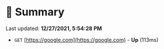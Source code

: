 # 📖 Summary
Last updated: **12/27/2021, 5:54:28 PM**

- `GET` [https://google.com](https://google.com) - **Up** (113ms)
